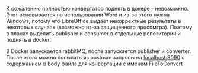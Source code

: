 К сожалению полностью конвертатор поднять в докере - невозможно. Этот основывается на использовании Word и из-за этого нужна Windows, потому что LibreOffice выдает некорректные результаты в некоторых случаях (возможно из-за защищенного просомтра). Поэтому в планах выделить publisher и consumer в отдельные репозитории и поднять в docker.

В Docker запускается rabbitMQ, после запускается publisher и converter. После этого можно посылать из postman запросы на [localhost:8090](http://127.0.0.1:8090/file/FromFile) с содержанием в body файла для конвертации с именем FileToConvert
